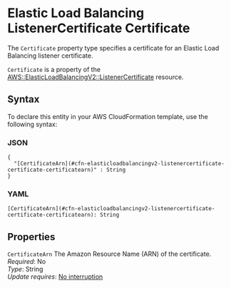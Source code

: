 # Elastic Load Balancing ListenerCertificate Certificate<a name="aws-properties-elasticloadbalancingv2-listenercertificate-certificate"></a>

<a name="aws-properties-elasticloadbalancingv2-listenercertificate-certificate-description"></a>The `Certificate` property type specifies a certificate for an Elastic Load Balancing listener certificate\.

<a name="aws-properties-elasticloadbalancingv2-listenercertificate-certificate-inheritance"></a> `Certificate` is a property of the [AWS::ElasticLoadBalancingV2::ListenerCertificate](aws-resource-elasticloadbalancingv2-listenercertificate.md) resource\. 

## Syntax<a name="aws-properties-elasticloadbalancingv2-listenercertificate-certificate-syntax"></a>

To declare this entity in your AWS CloudFormation template, use the following syntax:

### JSON<a name="aws-properties-elasticloadbalancingv2-listenercertificate-certificate-syntax.json"></a>

```
{
  "[CertificateArn](#cfn-elasticloadbalancingv2-listenercertificate-certificate-certificatearn)" : String
}
```

### YAML<a name="aws-properties-elasticloadbalancingv2-listenercertificate-certificate-syntax.yaml"></a>

```
[CertificateArn](#cfn-elasticloadbalancingv2-listenercertificate-certificate-certificatearn): String
```

## Properties<a name="aws-properties-elasticloadbalancingv2-listenercertificate-certificate-properties"></a>

`CertificateArn`  <a name="cfn-elasticloadbalancingv2-listenercertificate-certificate-certificatearn"></a>
The Amazon Resource Name \(ARN\) of the certificate\.  
 *Required*: No  
 *Type*: String  
 *Update requires*: [No interruption](using-cfn-updating-stacks-update-behaviors.md#update-no-interrupt) 